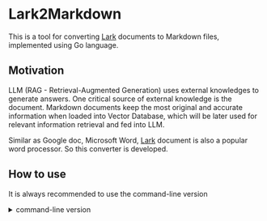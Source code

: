 # Lark2Markdown

This is a tool for converting [Lark](https://www.larksuite.com/en_us) documents to Markdown files, implemented using Go language.

## Motivation

LLM (RAG - Retrieval-Augmented Generation) uses external knowledges to generate answers. One critical source of external knowledge is the document. Markdown documents keep the most original and accurate information when loaded into Vector Database, which will be later used for relevant information retrieval and fed into LLM.

Similar as Google doc, Microsoft Word, [Lark](https://www.larksuite.com/en_us) document is also a popular word processor. So this converter is developed.

## How to use

It is always recommended to use the command-line version

<details>
  <summary>command-line version</summary>

   ```bash
   $ lark2md -h
   NAME:
     lark2md - Convert a lark document to markdown file

   USAGE:
     lark2md [global options] command [command options] [arguments...]

   COMMANDS:
     config        Read config file or set field(s) if provided
     download, dl  Convert a lark document to markdown file
     help, h       Shows a list of commands or help for one command

   GLOBAL OPTIONS:
     --help, -h     show help (default: false)
     --version, -v  print the version (default: false)

   $ lark2md config -h
   NAME:
      lark2md config - Read config file or set field(s) if provided

   USAGE:
      lark2md config [command options] [arguments...]

   OPTIONS:
      --appId value      Set app id for the OPEN API
      --appSecret value  Set app secret for the OPEN API
      --help, -h         show help (default: false)
   ```

   **Convert to Markdown**
   example:

   ```bash
   $ lark2md dl "https://domain.lark.com/docx/docxtoken"
   ```
</details>